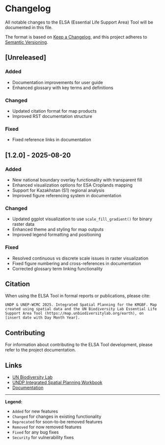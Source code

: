 # Changelog

All notable changes to the ELSA (Essential Life Support Area) Tool will be documented in this file.

The format is based on [Keep a Changelog](https://keepachangelog.com/en/1.0.0/),
and this project adheres to [Semantic Versioning](https://semver.org/spec/v2.0.0.html).

## [Unreleased]

### Added
- Documentation improvements for user guide
- Enhanced glossary with key terms and definitions

### Changed
- Updated citation format for map products
- Improved RST documentation structure

### Fixed
- Fixed reference links in documentation

## [1.2.0] - 2025-08-20

### Added
- New national boundary overlay functionality with transparent fill
- Enhanced visualization options for ESA Croplands mapping
- Support for Kazakhstan (S1) regional analysis
- Improved figure referencing system in documentation

### Changed
- Updated ggplot visualization to use `scale_fill_gradient()` for binary raster data
- Enhanced theme and styling for map outputs
- Improved legend formatting and positioning

### Fixed
- Resolved continuous vs discrete scale issues in raster visualization
- Fixed figure numbering and cross-references in documentation
- Corrected glossary term linking functionality

## Citation

When using the ELSA Tool in formal reports or publications, please cite:

```
UNDP & UNEP-WCMC 2025. Integrated Spatial Planning for the KMGBF. Map created using spatial data and the UN Biodiversity Lab Essential Life Support Area Tool (https://map.unbiodiversitylab.org/earth), on [insert date with Day Month Year].
```

## Contributing

For information about contributing to the ELSA Tool development, please refer to the project documentation.

## Links

- [UN Biodiversity Lab](https://map.unbiodiversitylab.org/earth)
- [UNDP Integrated Spatial Planning Workbook](https://www.undp.org/publications/integrated-spatial-planning-workbook)
- [Documentation](link-to-docs)

---

**Legend:**
- `Added` for new features
- `Changed` for changes in existing functionality  
- `Deprecated` for soon-to-be removed features
- `Removed` for now removed features
- `Fixed` for any bug fixes
- `Security` for vulnerability fixes